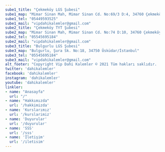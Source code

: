 ```yaml
---
sube1_title: "Çekmeköy LGS Şubesi"
sube1_map: "Mimar Sinan Mah, Mimar Sinan Cd. No:69/3 D:4, 34760 Çekmeköy/İstanbul"
sube1_tel: "05449593525"
sube1_mail: "vipdahikalemler@gmail.com"
sube2_title: "Çekmeköy TYT Şubesi"
sube2_map: "Mimar Sinan Mah, Mimar Sinan Cd. No:74 D:10, 34760 Çekmeköy/İstanbul"
sube2_tel: "05545695184"
sube2_mail: "vipdahikalemler@gmail.com"
sube3_title: "Bulgurlu LGS Şubesi"
sube3_map: "Bulgurlu, Şura Sk. No:18, 34750 Üsküdar/İstanbul"
sube3_tel: "05545695184"
sube3_mail: "vipdahikalemler@gmail.com"
alt_footer: "Copyright Vip Dahi Kalemler © 2021 Tüm hakları saklıdır. | Made  by <a href='https://akgngr.github.com'>Akgngr</a>"
twitter: 'dahikalemler'
facebook: 'dahikalemler'
instagram: 'dahikalemler'
youtube: 'dahikalemler'
linkler:
- name: "Anasayfa"
  url: "/"
- name: "Hakkımızda"
  url: '/hakkimizda'
- name: 'Kurslarımız'
  url: '/kurslarimiz'
- name: 'Duyurular'
  url: '/duyurular'
- name: 'SSS'
  url: '/sss'
- name: 'İletişim'
  url: '/iletisim'
---
```

